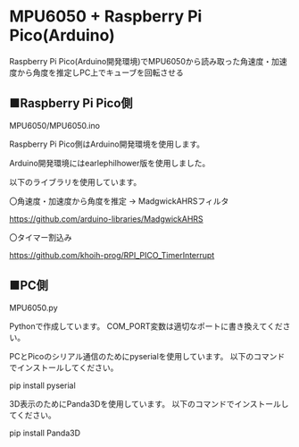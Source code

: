 # MPU6050 + Raspberry Pi Pico(Arduino)
Raspberry Pi Pico(Arduino開発環境)でMPU6050から読み取った角速度・加速度から角度を推定しPC上でキューブを回転させる

## ■Raspberry Pi Pico側
MPU6050/MPU6050.ino

Raspberry Pi Pico側はArduino開発環境を使用します。

Arduino開発環境にはearlephilhower版を使用しました。

以下のライブラリを使用しています。

〇角速度・加速度から角度を推定 -> MadgwickAHRSフィルタ

https://github.com/arduino-libraries/MadgwickAHRS

〇タイマー割込み

https://github.com/khoih-prog/RPI_PICO_TimerInterrupt


## ■PC側
MPU6050.py

Pythonで作成しています。
COM_PORT変数は適切なポートに書き換えてください。

PCとPicoのシリアル通信のためにpyserialを使用しています。
以下のコマンドでインストールしてください。

pip install pyserial

3D表示のためにPanda3Dを使用しています。
以下のコマンドでインストールしてください。

pip install Panda3D



